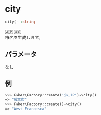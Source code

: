 # city
```php
city() :string
```
:jp: :us:  
市名を生成します。

## パラメータ
なし

## 例
```php
>>> Faker\Factory::create('ja_JP')->city()
=> "藤本市"
>>> Faker\Factory::create()->city()
=> "West Francesca"
```
